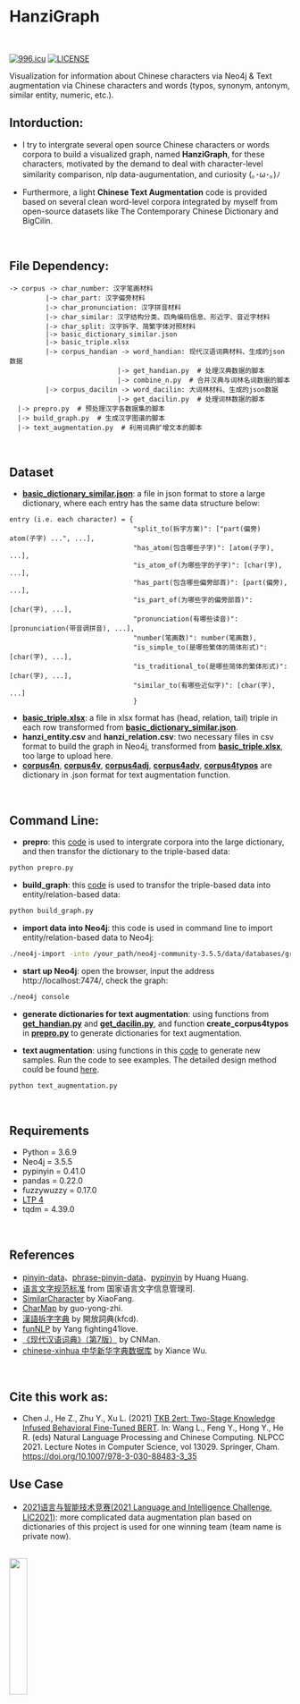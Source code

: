 # HanziGraph

<br>

[![996.icu](https://img.shields.io/badge/link-996.icu-red.svg)](https://996.icu)
[![LICENSE](https://img.shields.io/badge/license-Anti%20996-blue.svg)](https://github.com/996icu/996.ICU/blob/master/LICENSE)

Visualization for information about Chinese characters via Neo4j & Text augmentation via Chinese characters and words (typos, synonym, antonym, similar entity, numeric, etc.).

## Intorduction:
- I try to intergrate several open source Chinese characters or words corpora to build a visualized graph, named **HanziGraph**, for these characters, motivated by the demand to deal with character-level similarity comparison, nlp data-augumentation, and curiosity (｡･ω･｡)ﾉ 

- Furthermore, a light **Chinese Text Augmentation** code is provided based on several clean word-level corpora integrated by myself from open-source datasets like The Contemporary Chinese Dictionary and BigCilin.

<br>

## File Dependency:
```
-> corpus -> char_number: 汉字笔画材料
         |-> char_part: 汉字偏旁材料
         |-> char_pronunciation: 汉字拼音材料
         |-> char_similar: 汉字结构分类、四角编码信息、形近字、音近字材料
         |-> char_split: 汉字拆字、简繁字体对照材料
         |-> basic_dictionary_similar.json
         |-> basic_triple.xlsx
         |-> corpus_handian -> word_handian: 现代汉语词典材料、生成的json数据
                           |-> get_handian.py  # 处理汉典数据的脚本
                           |-> combine_n.py  # 合并汉典与词林名词数据的脚本
         |-> corpus_dacilin -> word_dacilin: 大词林材料、生成的json数据
                           |-> get_dacilin.py  # 处理词林数据的脚本
  |-> prepro.py  # 预处理汉字各数据集的脚本
  |-> build_graph.py  # 生成汉字图谱的脚本
  |-> text_augmentation.py  # 利用词典扩增文本的脚本
```

<br>

## Dataset
* [**basic_dictionary_similar.json**](https://github.com/Schlampig/HanziGraph/blob/main/corpus/basic_dictionary_similar.json): a file in json format to store a large dictionary, where each entry has the same data structure below:
```
entry (i.e. each character) = {
                               "split_to(拆字方案)": ["part(偏旁) atom(子字) ...", ...],
                               "has_atom(包含哪些子字)": [atom(子字), ...],
                               "is_atom_of(为哪些字的子字)": [char(字), ...],
                               "has_part(包含哪些偏旁部首)": [part(偏旁), ...],
                               "is_part_of(为哪些字的偏旁部首)": [char(字), ...],
                               "pronunciation(有哪些读音)": [pronunciation(带音调拼音), ...],
                               "number(笔画数)": number(笔画数),
                               "is_simple_to(是哪些繁体的简体形式)": [char(字), ...],
                               "is_traditional_to(是哪些简体的繁体形式)": [char(字), ...],
                               "similar_to(有哪些近似字)": [char(字), ...]
                               }
```
* [**basic_triple.xlsx**](https://github.com/Schlampig/HanziGraph/blob/main/corpus/basic_triple.xlsx): a file in xlsx format has (head, relation, tail) triple in each row transformed from [**basic_dictionary_similar.json**](https://github.com/Schlampig/HanziGraph/blob/main/corpus/basic_dictionary_similar.json).
* **hanzi_entity.csv** and **hanzi_relation.csv**: two necessary files in csv format to build the graph in Neo4j, transformed from [**basic_triple.xlsx**](https://github.com/Schlampig/HanziGraph/blob/main/corpus/basic_triple.xlsx), too large to upload here.
* [**corpus4n**](https://github.com/Schlampig/HanziGraph/blob/main/corpus/corpus_handian/word_handian/corpus4n.json), [**corpus4v**](https://github.com/Schlampig/HanziGraph/blob/main/corpus/corpus_handian/word_handian/corpus4v.json), [**corpus4adj**](https://github.com/Schlampig/HanziGraph/blob/main/corpus/corpus_handian/word_handian/corpus4adj.json), [**corpus4adv**](https://github.com/Schlampig/HanziGraph/blob/main/corpus/corpus_handian/word_handian/corpus4adv.json), [**corpus4typos**](https://github.com/Schlampig/HanziGraph/blob/main/corpus/corpus_handian/word_handian/corpus4typos.json) are dictionary in .json format for text augmentation function.

<br>

## Command Line:
* **prepro**: this [code](https://github.com/Schlampig/HanziGraph/blob/main/prepro.py) is used to intergrate corpora into the large dictionary, and then transfor the dictionary to the triple-based data:
```bash
python prepro.py
```
* **build_graph**: this [code](https://github.com/Schlampig/HanziGraph/blob/main/build_graph.py) is used to transfor the triple-based data into entity/relation-based data:
```bash
python build_graph.py
```
* **import data into Neo4j**: this code is used in command line to import entity/relation-based data to Neo4j:
```bash
./neo4j-import -into /your_path/neo4j-community-3.5.5/data/databases/graph.db/ --nodes /your_path/hanzi_entity.csv --relationships /your_path/hanzi_relation.csv --ignore-duplicate-nodes=true --ignore-missing-nodes=true
```
* **start up Neo4j**: open the browser, input the address http://localhost:7474/, check the graph:
```bash
./neo4j console
```
* **generate dictionaries for text augmentation**: using functions from [**get_handian.py**](https://github.com/Schlampig/HanziGraph/blob/main/corpus/corpus_handian/get_handian.py) and [**get_dacilin.py**](https://github.com/Schlampig/HanziGraph/blob/main/corpus/corpus_dacilin/get_dacilin.py), and function **create_corpus4typos** in [**prepro.py**](https://github.com/Schlampig/HanziGraph/blob/main/prepro.py) to generate dictionaries for text augmentation.

* **text augmentation**: using functions in this [code](https://github.com/Schlampig/HanziGraph/blob/main/text_augmentation.py) to generate new samples. Run the code to see examples. The detailed design method could be found [here](https://github.com/Schlampig/HanziGraph/blob/main/corpus/corpus_handian/README.md).
```bash
python text_augmentation.py
```

<br>

## Requirements
  * Python = 3.6.9
  * Neo4j = 3.5.5
  * pypinyin = 0.41.0
  * pandas = 0.22.0
  * fuzzywuzzy = 0.17.0
  * [LTP 4](https://github.com/HIT-SCIR/ltp)
  * tqdm = 4.39.0

<br>

## References
  * [pinyin-data](https://github.com/mozillazg/pinyin-data)、[phrase-pinyin-data](https://github.com/mozillazg/phrase-pinyin-data)、[pypinyin](https://pypi.org/project/pypinyin/) by Huang Huang.
  * [语言文字规范标准](http://www.moe.gov.cn/s78/A19/A19_ztzl/ztzl_yywzgfbz/) from 国家语言文字信息管理司.
  * [SimilarCharacter](https://github.com/contr4l/SimilarCharacter) by XiaoFang.
  * [CharMap](https://github.com/guo-yong-zhi/CharMap) by guo-yong-zhi.
  * [漢語拆字字典](https://github.com/kfcd/chaizi) by 開放詞典(kfcd).
  * [funNLP](https://github.com/fighting41love/funNLP) by Yang fighting41love.
  * [《现代汉语词典》（第7版）](https://github.com/CNMan/XDHYCD7th) by CNMan.
  * [chinese-xinhua 中华新华字典数据库](https://github.com/pwxcoo/chinese-xinhua) by Xiance Wu.

<br>

## Cite this work as:
  * Chen J., He Z., Zhu Y., Xu L. (2021) [TKB 2ert: Two-Stage Knowledge Infused Behavioral Fine-Tuned BERT](https://link.springer.com/chapter/10.1007/978-3-030-88483-3_35). In: Wang L., Feng Y., Hong Y., He R. (eds) Natural Language Processing and Chinese Computing. NLPCC 2021. Lecture Notes in Computer Science, vol 13029. Springer, Cham. https://doi.org/10.1007/978-3-030-88483-3_35

## Use Case
  * [2021语言与智能技术竞赛(2021 Language and Intelligence Challenge, LIC2021)](http://lic2021.ccf.org.cn/): more complicated data augmentation plan based on dictionaries of this project is used for one winning team (team name is private now).
<br>

<img src="https://github.com/Schlampig/Knowledge_Graph_Wander/blob/master/content/daily_ai_paper_view.png" height=25% width=25% />

